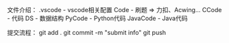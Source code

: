 文件介绍：
.vscode - vscode相关配置
Code - 刷题 => 力扣、Acwing...
CCode - 代码
DS - 数据结构
PyCode - Python代码
JavaCode - Java代码


提交流程：
git add .
git commit -m "submit info"
git push
